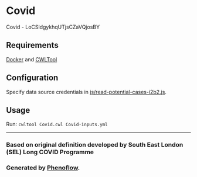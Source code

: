 # Covid

Covid - LoCSldgykhqUTjsCZaVQjosBY

## Requirements

[Docker](https://docs.docker.com/install/) and [CWLTool](https://github.com/common-workflow-language/cwltool#install)

## Configuration

Specify data source credentials in [js/read-potential-cases-i2b2.js](js/read-potential-cases-i2b2.js).

## Usage

Run: `cwltool Covid.cwl Covid-inputs.yml`

***

### Based on original definition developed by South East London (SEL) Long COVID Programme
### Generated by [Phenoflow](https://kclhi.org/phenoflow).

